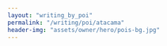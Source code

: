 ```yaml
---
layout: "writing_by_poi"
permalink: "/writing/poi/atacama"
header-img: "assets/owner/hero/pois-bg.jpg"
---
```

